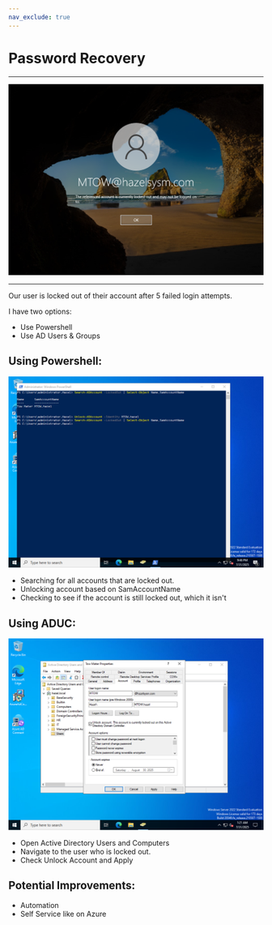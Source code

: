 ```yaml
---
nav_exclude: true
---
```


# Password Recovery

---

![Screenshot](./images/lockout_gui.png)

---
Our user is locked out of their account after 5 failed login attempts.

I have two options:
- Use Powershell
- Use AD Users & Groups

Using Powershell:
---

![Screenshot](./images/ps_unlock.png)

- Searching for all accounts that are locked out.
- Unlocking account based on SamAccountName
- Checking to see if the account is still locked out, which it isn't

Using ADUC:
---
![Screenshot](./images/app_unlock.png)

- Open Active Directory Users and Computers
- Navigate to the user who is locked out.
- Check Unlock Account and Apply

Potential Improvements:
---

- Automation
- Self Service like on Azure



